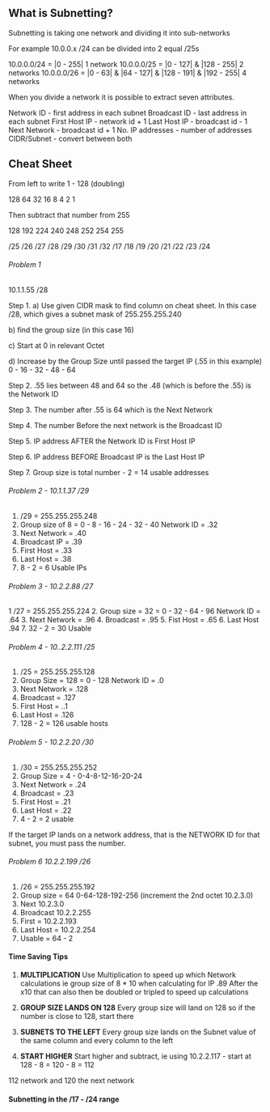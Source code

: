 ## What is Subnetting? 

Subnetting is taking one network and dividing it into sub-networks

For example 10.0.0.x /24 can be divided into 2 equal /25s

10.0.0.0/24 = |0 - 255| 1 network
10.0.0.0/25 = |0 - 127| & |128 - 255| 2 networks
10.0.0.0/26 = |0 - 63| & |64 - 127| & |128 - 191| & |192 - 255| 4 networks


When you divide a network it is possible to extract seven attributes.

Network ID - first address in each subnet
Broadcast ID - last address in each subnet
First Host IP - network id + 1
Last Host IP - broadcast id - 1
Next Network - broadcast id + 1
No. IP addresses - number of addresses
CIDR/Subnet - convert between both

## Cheat Sheet

From left to write 1 - 128 (doubling)

128   64   32   16   8    4    2    1

Then subtract that number from 255

128   192  224  240  248  252  254  255

/25   /26  /27  /28  /29  /30  /31  /32
/17   /18  /19  /20  /21  /22  /23  /24  

###### Problem 1

10.1.1.55 /28

Step 1. 
a) Use given CIDR mask to find column on cheat sheet. In this case /28, which gives a subnet mask of 255.255.255.240 


b) find the group size (in this case 16)

c) Start at 0 in relevant Octet

d) Increase by the Group Size until passed the target IP (.55 in this example)
0 - 16 - 32 - 48 - 64

Step 2.
.55 lies between 48 and 64 so the .48 (which is before the .55) is the Network ID 

Step 3. 
The number after .55 is 64 which is the Next Network 

Step 4.
The number Before the next network is the Broadcast ID 

Step 5.
IP address AFTER the Network ID is First Host IP

Step 6.
IP address BEFORE Broadcast IP is the Last Host IP

Step 7.
Group size is total number - 2 = 14 usable addresses


###### Problem 2 -  10.1.1.37 /29

1. /29 = 255.255.255.248
2. Group size of 8 = 0 - 8 - 16 - 24 - 32 - 40 Network ID = .32
3. Next Network = .40
4. Broadcast IP = .39
5. First Host = .33
6. Last Host = .38
7. 8 - 2 = 6 Usable IPs

###### Problem 3 - 10.2.2.88 /27
1 /27 = 255.255.255.224
2. Group size = 32 = 0 - 32 - 64 - 96 Network ID = .64
3. Next Network = .96
4. Broadcast = .95
5. Fist Host = .65
6. Last Host .94
7. 32 - 2 = 30 Usable

###### Problem 4 - 10..2.2.111 /25
1. /25 = 255.255.255.128 
2. Group Size = 128 = 0 - 128 Network ID = .0
3. Next Network = .128
4. Broadcast = .127
5. First Host = ..1
6. Last Host = .126
7. 128 - 2 = 126 usable hosts

###### Problem 5 - 10.2.2.20 /30
1. /30 = 255.255.255.252
2. Group Size = 4 - 0-4-8-12-16-20-24
3. Next Network = .24
4. Broadcast = .23
5. First Host = .21
6. Last Host = .22
7. 4 - 2 = 2 usable

If the target IP lands on a network address, that is the NETWORK ID for that subnet, you must pass the number.

###### Problem 6 10.2.2.199 /26
1. /26 = 255.255.255.192
2. Group size = 64 0-64-128-192-256 (increment the 2nd octet 10.2.3.0)
3. Next 10.2.3.0
4. Broadcast 10.2.2.255
5. First = 10.2.2.193
6. Last Host = 10.2.2.254
7. Usable = 64 - 2

#### Time Saving Tips

1. **MULTIPLICATION**
Use Multiplication to speed up which Network calculations ie group size of 8 * 10 when calculating for IP .89 
After the x10 that can also then be doubled or tripled to speed up calculations

2. **GROUP SIZE LANDS ON 128**
Every group size will land on 128 so if the number is close to 128, start there

3. **SUBNETS TO THE LEFT**
Every group size lands on the Subnet value of the same column and every column to the left 

4. **START HIGHER**
Start higher and subtract, ie using 10.2.2.117 - start at 128 - 8 = 120 - 8 = 112

112 network and 120 the next network

#### Subnetting in the /17 - /24 range